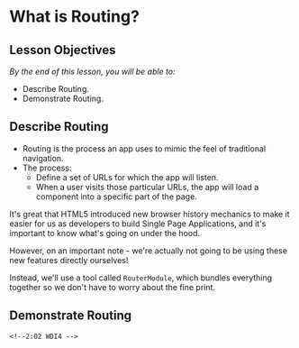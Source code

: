 <!-- Note: Similar to React -->

# What is Routing?

<!--1:57 WDI4 -->

## Lesson Objectives
*By the end of this lesson, you will be able to:*

- Describe Routing.
- Demonstrate Routing.

## Describe Routing

- Routing is the process an app uses to mimic the feel of traditional navigation.
- The process:
    - Define a set of URLs for which the app will listen.
    - When a user visits those particular URLs, the app will load a component into a specific part of the page.


It's great that HTML5 introduced new browser history mechanics to make it easier
  for us as developers to build Single Page Applications, and it's important to know what's going on under the hood.

However, on an important note - we're actually not going to
  be using these new features directly ourselves!

Instead, we'll use a tool called `RouterModule`, which bundles everything together so we don't have to worry about the fine print.

## Demonstrate Routing
<!--
Demo the site in [/router](/router). Show the following:

1) Click on the various links.
    - Note the nested links for `/about`.
    - Note the URL params for `/resume`.
2) Demonstrate sharing/bookmarking a URL.
    - Copy a URL like http://localhost:4200/links.
    - Close the browser.
    - Reopen the browser.
    - Paste the link into the URL bar.
    - Hit enter.
    - Note that it takes you directly to the "page" of the URL you copied. -->

    <!--2:02 WDI4 -->
